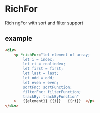 # RichFor

Rich ngFor with sort and filter support

## example

```html
<div>
	<p *richFor="let element of array; 
		let i = index;
		let ri = realindex;
		let first = first;
		let last = last;
		let odd = odd;
		let even = even;
		sortFnc: sortFunction;
		filterFnc: filterFunction;
		trackBy: trackByFunction"
	>	{{element}}	{{i}}	{{ri}}	</p>
</div>
```